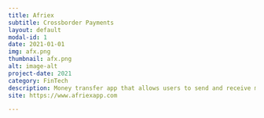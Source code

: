 ```yaml
---
title: Afriex
subtitle: Crossborder Payments
layout: default
modal-id: 1
date: 2021-01-01
img: afx.png
thumbnail: afx.png
alt: image-alt
project-date: 2021
category: FinTech
description: Money transfer app that allows users to send and receive money between Africa and other parts of the world
site: https://www.afriexapp.com

---
```

